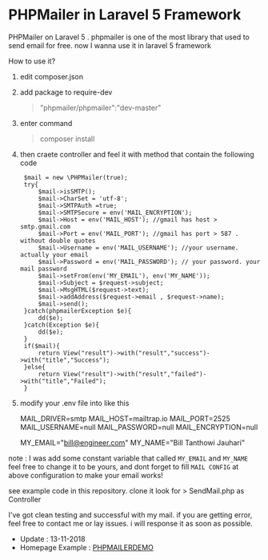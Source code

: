 # PHPMailer in Laravel 5 Framework


PHPMailer on Laravel 5 . phpmailer is one of the most library that used to send email for free. now I wanna use it in laravel 5 framework

How to use it?

1. edit composer.json

2. add package to require-dev

	  > "phpmailer/phpmailer":"dev-master"
    
3. enter command

      > composer install
      
4. then craete controller and feel it with method that contain the following code

			
    	$mail = new \PHPMailer(true);
    	try{
    		$mail->isSMTP();
    		$mail->CharSet = 'utf-8';
    		$mail->SMTPAuth =true;
			$mail->SMTPSecure = env('MAIL_ENCRYPTION');
    		$mail->Host = env('MAIL_HOST'); //gmail has host > smtp.gmail.com
    		$mail->Port = env('MAIL_PORT'); //gmail has port > 587 . without double quotes
    		$mail->Username = env('MAIL_USERNAME'); //your username. actually your email
    		$mail->Password = env('MAIL_PASSWORD'); // your password. your mail password
    		$mail->setFrom(env('MY_EMAIL'), env('MY_NAME')); 
    		$mail->Subject = $request->subject;
    		$mail->MsgHTML($request->text);
    		$mail->addAddress($request->email , $request->name); 
    		$mail->send();
    	}catch(phpmailerException $e){
    		dd($e);
    	}catch(Exception $e){
    		dd($e);
    	}
    	if($mail){
    		return View("result")->with("result","success")->with("title","Success");
    	}else{
    		return View("result")->with("result","failed")->with("title","Failed");
    	}
    
5. modify your .env file into like this

	MAIL_DRIVER=smtp
	MAIL_HOST=mailtrap.io
	MAIL_PORT=2525
	MAIL_USERNAME=null
	MAIL_PASSWORD=null
	MAIL_ENCRYPTION=null

	MY_EMAIL="bill@engineer.com"
	MY_NAME="Bill Tanthowi Jauhari"

note : I was add some constant variable that called `MY_EMAIL` and `MY_NAME` feel free to change it to be yours, and dont forget to fill `MAIL CONFIG` at above configuration to make your email works!


see example code in this repository. clone it look for > SendMail.php as Controller 
 
 
 I've got clean testing and successful with my mail.
 if you are getting error, feel free to contact me or lay issues. i will response it as soon as possible.
 
- Update  : 13-11-2018
- Homepage Example : [PHPMAILERDEMO](https://phpmailer.herokuapp.com/ "PHPMAILERDEMO")